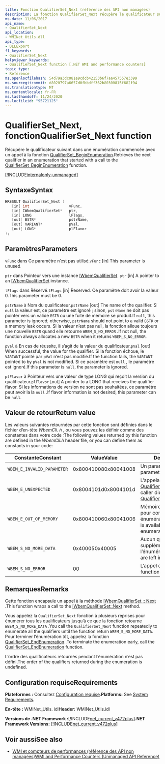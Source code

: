 ```yaml
---
title: Fonction QualifierSet_Next (référence des API non managées)
description: La fonction QualifierSet_Next récupère le qualificateur suivant dans une énumération.
ms.date: 11/06/2017
api_name:
- QualifierSet_Next
api_location:
- WMINet_Utils.dll
api_type:
- DLLExport
f1_keywords:
- QualifierSet_Next
helpviewer_keywords:
- QualifierSet_Next function [.NET WMI and performance counters]
topic_type:
- Reference
ms.openlocfilehash: 54d79a3dc081e9cdcb42153b6f7aa457557e3399
ms.sourcegitcommit: d8020797a6657d0fbbdff362b80300815f682f94
ms.translationtype: MT
ms.contentlocale: fr-FR
ms.lasthandoff: 11/24/2020
ms.locfileid: "95721125"
---
```

# <a name="qualifierset_next-function"></a><span data-ttu-id="7a3fd-103">QualifierSet_Next, fonction</span><span class="sxs-lookup"><span data-stu-id="7a3fd-103">QualifierSet_Next function</span></span>

<span data-ttu-id="7a3fd-104">Récupère le qualificateur suivant dans une énumération commencée avec un appel à la fonction [QualifierSet_BeginEnumeration](qualifierset-beginenumeration.md).</span><span class="sxs-lookup"><span data-stu-id="7a3fd-104">Retrieves the next qualifier in an enumeration that started with a call to the [QualifierSet_BeginEnumeration](qualifierset-beginenumeration.md) function.</span></span>

[!INCLUDE[internalonly-unmanaged](../../../../includes/internalonly-unmanaged.md)]
  
## <a name="syntax"></a><span data-ttu-id="7a3fd-105">Syntaxe</span><span class="sxs-lookup"><span data-stu-id="7a3fd-105">Syntax</span></span>  
  
```cpp  
HRESULT QualifierSet_Next (
   [in] int                  vFunc,
   [in] IWbemQualifierSet*   ptr,
   [in] LONG                 lFlags,
   [out] BSTR*               pstrName,
   [out] VARIANT*            pVal,
   [out] LONG*               plFlavor
);
```  

## <a name="parameters"></a><span data-ttu-id="7a3fd-106">Paramètres</span><span class="sxs-lookup"><span data-stu-id="7a3fd-106">Parameters</span></span>

<span data-ttu-id="7a3fd-107">`vFunc` dans Ce paramètre n’est pas utilisé.</span><span class="sxs-lookup"><span data-stu-id="7a3fd-107">`vFunc` [in] This parameter is unused.</span></span>

<span data-ttu-id="7a3fd-108">`ptr` dans Pointeur vers une instance [IWbemQualifierSet](/windows/desktop/api/wbemcli/nn-wbemcli-iwbemqualifierset) .</span><span class="sxs-lookup"><span data-stu-id="7a3fd-108">`ptr` [in] A pointer to an [IWbemQualifierSet](/windows/desktop/api/wbemcli/nn-wbemcli-iwbemqualifierset) instance.</span></span>

<span data-ttu-id="7a3fd-109">`lFlags` dans Réservé.</span><span class="sxs-lookup"><span data-stu-id="7a3fd-109">`lFlags` [in] Reserved.</span></span> <span data-ttu-id="7a3fd-110">Ce paramètre doit avoir la valeur 0.</span><span class="sxs-lookup"><span data-stu-id="7a3fd-110">This parameter must be 0.</span></span>

<span data-ttu-id="7a3fd-111">`pstrName` à Nom du qualificateur.</span><span class="sxs-lookup"><span data-stu-id="7a3fd-111">`pstrName` [out] The name of the qualifier.</span></span> <span data-ttu-id="7a3fd-112">Si `null` la valeur est, ce paramètre est ignoré ; sinon, `pstrName` ne doit pas pointer vers un valide `BSTR` ou une fuite de mémoire se produit.</span><span class="sxs-lookup"><span data-stu-id="7a3fd-112">If `null`, this parameter is ignored; otherwise, `pstrName` should not point to a valid `BSTR` or a memory leak occurs.</span></span> <span data-ttu-id="7a3fd-113">Si la valeur n’est pas null, la fonction alloue toujours une nouvelle `BSTR` quand elle retourne `WBEM_S_NO_ERROR` .</span><span class="sxs-lookup"><span data-stu-id="7a3fd-113">If not null, the function always allocates a new `BSTR` when it returns `WBEM_S_NO_ERROR`.</span></span>

<span data-ttu-id="7a3fd-114">`pVal` à En cas de réussite, il s’agit de la valeur du qualificateur.</span><span class="sxs-lookup"><span data-stu-id="7a3fd-114">`pVal` [out] When successful, the value for the qualifier.</span></span> <span data-ttu-id="7a3fd-115">Si la fonction échoue, le `VARIANT` pointé par `pVal` n’est pas modifié.</span><span class="sxs-lookup"><span data-stu-id="7a3fd-115">If the function fails, the `VARIANT` pointed to by `pVal` is not modified.</span></span> <span data-ttu-id="7a3fd-116">Si ce paramètre est `null` , le paramètre est ignoré.</span><span class="sxs-lookup"><span data-stu-id="7a3fd-116">If this parameter is `null`, the parameter is ignored.</span></span>

<span data-ttu-id="7a3fd-117">`plFlavor` à Pointeur vers une valeur de type LONG qui reçoit la version du qualificateur.</span><span class="sxs-lookup"><span data-stu-id="7a3fd-117">`plFlavor` [out] A pointer to a LONG that receives the qualifier flavor.</span></span> <span data-ttu-id="7a3fd-118">Si les informations de version ne sont pas souhaitées, ce paramètre peut avoir la la `null` .</span><span class="sxs-lookup"><span data-stu-id="7a3fd-118">If flavor information is not desired, this parameter can be `null`.</span></span>

## <a name="return-value"></a><span data-ttu-id="7a3fd-119">Valeur de retour</span><span class="sxs-lookup"><span data-stu-id="7a3fd-119">Return value</span></span>

<span data-ttu-id="7a3fd-120">Les valeurs suivantes retournées par cette fonction sont définies dans le fichier d’en-tête *WbemCli. h* , ou vous pouvez les définir comme des constantes dans votre code :</span><span class="sxs-lookup"><span data-stu-id="7a3fd-120">The following values returned by this function are defined in the *WbemCli.h* header file, or you can define them as constants in your code:</span></span>

|<span data-ttu-id="7a3fd-121">Constante</span><span class="sxs-lookup"><span data-stu-id="7a3fd-121">Constant</span></span>  |<span data-ttu-id="7a3fd-122">Value</span><span class="sxs-lookup"><span data-stu-id="7a3fd-122">Value</span></span>  |<span data-ttu-id="7a3fd-123">Description</span><span class="sxs-lookup"><span data-stu-id="7a3fd-123">Description</span></span>  |
|---------|---------|---------|
|`WBEM_E_INVALID_PARAMETER` | <span data-ttu-id="7a3fd-124">0x80041008</span><span class="sxs-lookup"><span data-stu-id="7a3fd-124">0x80041008</span></span> | <span data-ttu-id="7a3fd-125">Un paramètre n'est pas valide.</span><span class="sxs-lookup"><span data-stu-id="7a3fd-125">A parameter is not valid.</span></span> |
|`WBEM_E_UNEXPECTED` | <span data-ttu-id="7a3fd-126">0x8004101d</span><span class="sxs-lookup"><span data-stu-id="7a3fd-126">0x8004101d</span></span> | <span data-ttu-id="7a3fd-127">L’appelant n’a pas appelé [QualifierSet_BeginEnumeration](qualifierset-beginenumeration.md).</span><span class="sxs-lookup"><span data-stu-id="7a3fd-127">The caller did not call [QualifierSet_BeginEnumeration](qualifierset-beginenumeration.md).</span></span> |
|`WBEM_E_OUT_OF_MEMORY` | <span data-ttu-id="7a3fd-128">0x80041006</span><span class="sxs-lookup"><span data-stu-id="7a3fd-128">0x80041006</span></span> | <span data-ttu-id="7a3fd-129">Mémoire disponible insuffisante pour commencer une nouvelle énumération.</span><span class="sxs-lookup"><span data-stu-id="7a3fd-129">Not enough memory is available to begin a new enumeration.</span></span> |
| `WBEM_S_NO_MORE_DATA` | <span data-ttu-id="7a3fd-130">0x40005</span><span class="sxs-lookup"><span data-stu-id="7a3fd-130">0x40005</span></span> | <span data-ttu-id="7a3fd-131">Aucun qualificateur supplémentaire n’est laissé dans l’énumération.</span><span class="sxs-lookup"><span data-stu-id="7a3fd-131">No more qualifiers are left in the enumeration.</span></span> |
|`WBEM_S_NO_ERROR` | <span data-ttu-id="7a3fd-132">0</span><span class="sxs-lookup"><span data-stu-id="7a3fd-132">0</span></span> | <span data-ttu-id="7a3fd-133">L’appel de la fonction a réussi.</span><span class="sxs-lookup"><span data-stu-id="7a3fd-133">The function call was successful.</span></span>  |
  
## <a name="remarks"></a><span data-ttu-id="7a3fd-134">Remarques</span><span class="sxs-lookup"><span data-stu-id="7a3fd-134">Remarks</span></span>

<span data-ttu-id="7a3fd-135">Cette fonction encapsule un appel à la méthode [IWbemQualifierSet :: Next](/windows/desktop/api/wbemcli/nf-wbemcli-iwbemqualifierset-next) .</span><span class="sxs-lookup"><span data-stu-id="7a3fd-135">This function wraps a call to the [IWbemQualifierSet::Next](/windows/desktop/api/wbemcli/nf-wbemcli-iwbemqualifierset-next) method.</span></span>

<span data-ttu-id="7a3fd-136">Vous appelez la `QualifierSet_Next` fonction à plusieurs reprises pour énumérer tous les qualificateurs jusqu’à ce que la fonction retourne `WBEM_S_NO_MORE_DATA` .</span><span class="sxs-lookup"><span data-stu-id="7a3fd-136">You call the `QualifierSet_Next` function repeatedly to enumerate all the qualifiers until the function return `WBEM_S_NO_MORE_DATA`.</span></span> <span data-ttu-id="7a3fd-137">Pour terminer l’énumération tôt, appelez la fonction [QualifierSet_EndEnumeration](qualifierset-endenumeration.md) .</span><span class="sxs-lookup"><span data-stu-id="7a3fd-137">To terminate the enumeration early, call the [QualifierSet_EndEnumeration](qualifierset-endenumeration.md) function.</span></span>

<span data-ttu-id="7a3fd-138">L’ordre des qualificateurs retournés pendant l’énumération n’est pas défini.</span><span class="sxs-lookup"><span data-stu-id="7a3fd-138">The order of the qualifiers returned during the enumeration is undefined.</span></span>

## <a name="requirements"></a><span data-ttu-id="7a3fd-139">Configuration requise</span><span class="sxs-lookup"><span data-stu-id="7a3fd-139">Requirements</span></span>  

 <span data-ttu-id="7a3fd-140">**Plateformes :** Consultez [Configuration requise](../../get-started/system-requirements.md).</span><span class="sxs-lookup"><span data-stu-id="7a3fd-140">**Platforms:** See [System Requirements](../../get-started/system-requirements.md).</span></span>  
  
 <span data-ttu-id="7a3fd-141">**En-tête :** WMINet_Utils. idl</span><span class="sxs-lookup"><span data-stu-id="7a3fd-141">**Header:** WMINet_Utils.idl</span></span>  
  
 <span data-ttu-id="7a3fd-142">**Versions de .NET Framework :**[!INCLUDE[net_current_v472plus](../../../../includes/net-current-v472plus.md)]</span><span class="sxs-lookup"><span data-stu-id="7a3fd-142">**.NET Framework Versions:** [!INCLUDE[net_current_v472plus](../../../../includes/net-current-v472plus.md)]</span></span>  
  
## <a name="see-also"></a><span data-ttu-id="7a3fd-143">Voir aussi</span><span class="sxs-lookup"><span data-stu-id="7a3fd-143">See also</span></span>

- [<span data-ttu-id="7a3fd-144">WMI et compteurs de performances (référence des API non managées)</span><span class="sxs-lookup"><span data-stu-id="7a3fd-144">WMI and Performance Counters (Unmanaged API Reference)</span></span>](index.md)
